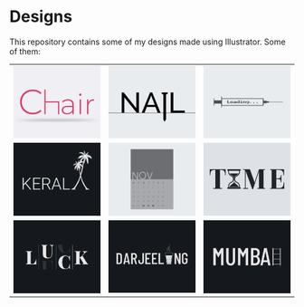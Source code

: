 # Designs
This repository contains some of my designs made using Illustrator.
Some of them:
<table>
    <tr>
      <td><img src="2020-11/png/17.11.2020.png"></td>
      <td><img src="2020-11/png/24.11.2020.png"></td>
      <td><img src="2020-11/png/30.11.2020.png"></td>
    </tr>
    <tr>
      <td><img src="2020-12/png/25.12.2020.png"></td>
      <td><img src="2020-11/png/26.11.2020.png"></td>
      <td><img src="2020-11/png/16.11.2020.png"></td>
    </tr>
    <tr>
      <td><img src="2020-12/png/06.12.2020.png"></td>
      <td><img src="2020-12/png/31.12.2020.png"></td>
      <td><img src="2020-12/png/27.12.2020.png"></td>
    </tr>
</table>
